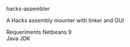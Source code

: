 hacks-assembler

A Hacks assembly mounter with linker and GUI

Requeriments
    Netbeans 9  
    Java JDK